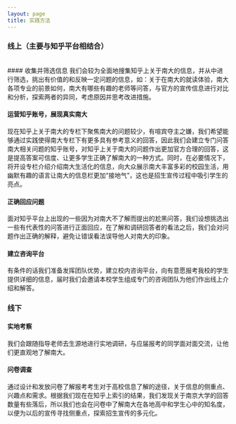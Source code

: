 ```yaml
---
layout: page
title: 实践方法
---
```


### 线上（主要与知乎平台相结合）

<br/>#### 收集并筛选信息
我们会较为全面地搜集知乎上关于南大的信息，并从中进行筛选，挑出有价值的和反映一定问题的信息，如：关于在南大的就读体验，南大各项专业的前景如何，南大有哪些有趣的老师等问答，与官方的宣传信息进行对比和分析，探索两者的异同，考虑原因并思考改进措施。<br/>

#### 运营知乎账号，展现真实南大
现在知乎上关于南大的专栏下聚焦南大的问题较少，有喧宾夺主之嫌，我们希望能够通过实践使得南大专栏下有更多具有参考意义的回答，因此我们会建立专门问答南大相关问题的知乎账号，对知乎上关于南大的问题作出更加官方合理的回答，这是提高答案可信度、让更多学生正确了解南大的一种方式。同时，在必要情况下，将开设专栏介绍介绍南大生活化的信息，向大众展示南大丰富多彩的校园生活，用幽默有趣的语言让南大的信息栏更加“接地气”，这也是招生宣传过程中吸引学生的亮点。<br/>

#### 正确回应问题
面对知乎平台上出现的一些因为对南大不了解而提出的尬黑问答，我们设想挑选出一些有代表性的问答进行正面回应，在了解和调研回答者的看法之后，我们会对问题作出正确的解释，避免让错误看法误导他人对南大的印象。<br/>

#### 建立咨询平台
有条件的话我们准备发挥团队优势，建立校内咨询平台，向有意愿报考我校的学生提供详细的信息，届时我们会邀请本校学生组成专门的咨询团队为他们作出线上介绍和解答。 <br/>

### 线下 
#### 实地考察
我们会跟随指导老师去生源地进行实地调研，与应届报考的同学面对面交流，让他们更直观地了解南大。<br/> 

#### 问卷调查
通过设计和发放问卷了解报考考生对于高校信息了解的途径，关于信息的侧重点、兴趣点和需求。根据我们现在在知乎上索引的结果，我们发现关于南京大学的回答数量有些落后，所以我们也会在问卷中了解南大在各地高中和学生心中的知名度，以便为以后的宣传寻找侧重点，探索招生宣传的多元化。 <br/>
